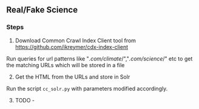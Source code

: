 ## Real/Fake Science

### Steps
1. Download Common Crawl Index Client tool from https://github.com/ikreymer/cdx-index-client

Run queries for url patterns like "*.com/climate*/","*.com/science*/" etc to get the matching URLs which
will be stored in a file

2. Get the HTML from the URLs and store in Solr

Run the script `cc_solr.py` with parameters modified accordingly.

3. TODO - 